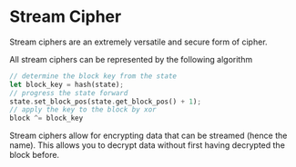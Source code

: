 # Stream Cipher

Stream ciphers are an extremely versatile and secure form of cipher.

All stream ciphers can be represented by the following algorithm

```rust
// determine the block key from the state
let block_key = hash(state);
// progress the state forward
state.set_block_pos(state.get_block_pos() + 1);
// apply the key to the block by xor
block ^= block_key
```

Stream ciphers allow for encrypting data that can be streamed (hence the name).
This allows you to decrypt data without first having decrypted the block before.

